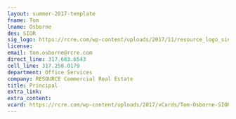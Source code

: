 ```yaml
---
layout: summer-2017-template 
fname: Tom
lname: Osborne
des: SIOR
sig_logo: https://rcre.com/wp-content/uploads/2017/11/resource_logo_sior.png
license: 
email: tom.osborne@rcre.com
direct_line: 317.663.6543
cell_line: 317.258.0179
department: Office Services
company: RESOURCE Commercial Real Estate
title: Principal
extra_link: 
extra_content: 
vcard: https://rcre.com/wp-content/uploads/2017/vCards/Tom-Osborne-SIOR.vcf
---
```

